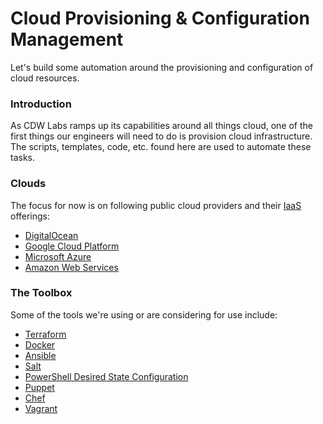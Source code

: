 Cloud Provisioning & Configuration Management
==========

Let's build some automation around the provisioning and configuration of cloud resources.   

### Introduction   
As CDW Labs ramps up its capabilities around all things cloud, one of the first things our engineers will need to do is provision cloud infrastructure.   The scripts, templates, code, etc. found here are used to automate these tasks.


### Clouds
The focus for now is on following public cloud providers and their [IaaS](http://en.wikipedia.org/wiki/Cloud_computing#Infrastructure_as_a_service) offerings:   
* [DigitalOcean](https://www.digitalocean.com/)   
* [Google Cloud Platform](https://cloud.google.com/)    
* [Microsoft Azure](https://azure.microsoft.com/en-us/)   
* [Amazon Web Services](http://aws.amazon.com/)  


### The Toolbox   
Some of the tools we're using or are considering for use include:
* [Terraform](http://www.terraform.io/)
* [Docker](https://www.docker.com/)   
* [Ansible](http://www.ansible.com/)
* [Salt](http://www.saltstack.com/)   
* [PowerShell Desired State Configuration](http://technet.microsoft.com/en-us/library/dn249912.aspx)
* [Puppet](http://puppetlabs.com/)   
* [Chef](https://www.getchef.com/)
* [Vagrant](http://www.vagrantup.com/)   
